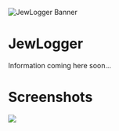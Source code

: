 ![JewLogger Banner](https://i.imgur.com/BMA6iEc.png)

# JewLogger #

Information coming here soon...

# Screenshots #

![](https://i.imgur.com/FzOPvkU.png)